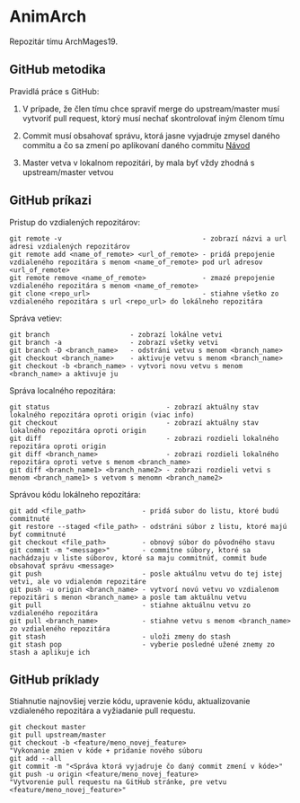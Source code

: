 # AnimArch
Repozitár tímu ArchMages19.
## GitHub metodika
Pravidlá práce s GitHub:  
1. V prípade, že člen tímu chce spraviť merge do upstream/master musí vytvoriť pull request, ktorý musí nechať skontrolovať iným členom tímu

2. Commit musí obsahovať správu, ktorá jasne vyjadruje zmysel daného commitu a čo sa zmení po aplikovaní daného commitu [Návod](https://chris.beams.io/posts/git-commit/)

3. Master vetva v lokalnom repozitári, by mala byť vždy zhodná s upstream/master vetvou

## GitHub príkazi
Pristup do vzdialených repozitárov:
```
git remote -v                                   - zobrazí názvi a url adresi vzdialených repozitárov
git remote add <name_of_remote> <url_of_remote> - pridá prepojenie vzdialeného repozitára s menom <name_of_remote> pod url adresov <url_of_remote>
git remote remove <name_of_remote>              - zmazé prepojenie vzdialeného repozitára s menom <name_of_remote>
git clone <repo_url>                            - stiahne všetko zo vzdialeného repozitára s url <repo_url> do lokálneho repozitára
```
Správa vetiev:
```
git branch                    - zobrazí lokálne vetvi
git branch -a                 - zobrazí všetky vetvi
git branch -D <branch_name>   - odstráni vetvu s menom <branch_name>
git checkout <branch_name>    - aktivuje vetvu s menom <branch_name>
git checkout -b <branch_name> - vytvori novu vetvu s menom <branch_name> a aktivuje ju
```
Správa localného repozitára:
```
git status                             - zobrazí aktuálny stav lokalného repozitára oproti origin (viac info)
git checkout                           - zobrazí aktuálny stav lokalného repozitára oproti origin
git diff                               - zobrazi rozdieli lokalného repozitára oproti origin
git diff <branch_name>                 - zobrazi rozdieli lokalného repozitára oproti vetve s menom <branch_name>
git diff <branch_name1> <branch_name2> - zobrazi rozdieli vetvi s menom <branch_name1> s vetvom s menomn <branch_name2>
```
Správou kódu lokálneho repozitára:
```
git add <file_path>              - pridá subor do listu, ktoré budú commitnuté
git restore --staged <file_path> - odstráni súbor z listu, ktoré majú byť commitnuté
git checkout <file_path>         - obnový súbor do pôvodného stavu
git commit -m "<message>"        - commitne súbory, ktoré sa nachádzaju v liste súborov, ktoré sa maju commitnúť, commit bude obsahovať správu <message>
git push                         - posle aktuálnu vetvu do tej istej vetvi, ale vo vdialenóm repozitáre
git push -u origin <branch_name> - vytvorí novú vetvu vo vzdialenom repozitári s menon <branch_name> a posle tam aktuálnu vetvu
git pull                         - stiahne aktuálnu vetvu zo vzdialeného repozitára
git pull <branch_name>           - stiahne vetvu s menom <branch_name> zo vzdialeného repozitára
git stash                        - uloži zmeny do stash
git stash pop                    - vyberie posledné užené znemy zo stash a aplikuje ich
```

## GitHub príklady
Stiahnutie najnovšiej verzie kódu, upravenie kódu, aktualizovanie vzdialeného repozitára a vyžiadanie pull requestu.
```
git checkout master
git pull upstream/master
git checkout -b <feature/meno_novej_feature>
"Vykonanie zmien v kóde + pridanie nového súboru
git add --all
git commit -m "<Správa ktorá vyjadruje čo daný commit zmení v kóde>"
git push -u origin <feature/meno_novej_feature>
"Vytvorenie pull requestu na GitHub stránke, pre vetvu <feature/meno_novej_feature>"
```
